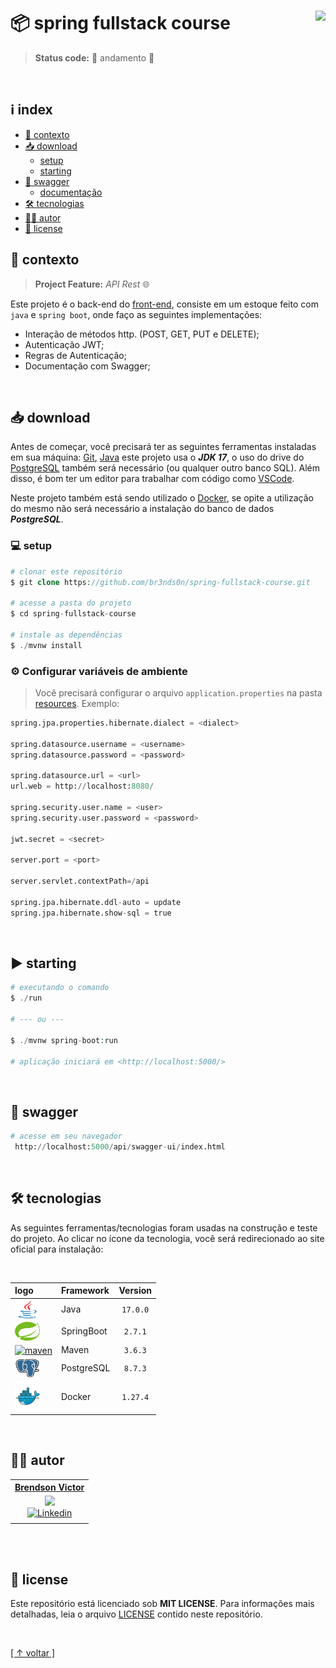# 📦 spring fullstack course [<img align="right" src="https://img.shields.io/badge/release-v0.0.1-green">](https://github.com/br3nds0n/spring-fullstack-course/releases)

> <b>Status code:</b> 🚧 andamento 🚧

<br>

## ℹ index

-   [🧠 contexto](#-contexto)
-   [📥 download](#-download)
    -   [setup](#-setup)
    -   [starting](#-starting)
-   [📖 swagger](#-swagger)
    -   [documentação](#-documentação)
-   [🛠 tecnologias](#-tecnologias)
-   [✍🏼 autor](#-autor)
-   [📝 license](#-license)

## 🧠 contexto

> **Project Feature:** _API Rest_ 🌐

Este projeto é o back-end do [front-end](https://github.com/br3nds0n/vue-fullstack-course), consiste em um estoque feito com `java` e `spring boot`, onde faço as seguintes implementações:

-   Interação de métodos http. (POST, GET, PUT e DELETE);
-   Autenticação JWT;
-   Regras de Autenticação;
-   Documentação com Swagger;

<br>

## 📥 download

Antes de começar, você precisará ter as seguintes ferramentas instaladas em sua máquina:
[Git](https://git-scm.com), [Java](https://www.java.com/pt-BR/) este projeto usa o **_JDK 17_**, o uso do drive do [PostgreSQL](https://www.postgresql.org/download/) também será necessário (ou qualquer outro banco SQL). Além disso, é bom ter um editor para trabalhar com código como [VSCode](https://code.visualstudio.com/).

Neste projeto também está sendo utilizado o [Docker](https://www.docker.com/), se opite a utilização do mesmo não será necessário a instalação do banco de dados **_PostgreSQL_**.

### 💻 setup

```php
# clonar este repositório
$ git clone https://github.com/br3nds0n/spring-fullstack-course.git

# acesse a pasta do projeto
$ cd spring-fullstack-course

# instale as dependências
$ ./mvnw install
```

### ⚙ Configurar variáveis de ambiente

> Você precisará configurar o arquivo `application.properties` na pasta [resources](https://github.com/br3nds0n/spring-fullstack-course/blob/main/src/main/resources/application.properties). Exemplo:

```python
spring.jpa.properties.hibernate.dialect = <dialect>

spring.datasource.username = <username>
spring.datasource.password = <password>

spring.datasource.url = <url>
url.web = http://localhost:8080/

spring.security.user.name = <user>
spring.security.user.password = <password>

jwt.secret = <secret>

server.port = <port>

server.servlet.contextPath=/api

spring.jpa.hibernate.ddl-auto = update
spring.jpa.hibernate.show-sql = true
```

<br>

## ▶ starting

```php
# executando o comando
$ ./run

# --- ou ---

$ ./mvnw spring-boot:run

# aplicação iniciará em <http://localhost:5000/>
```

<br>

## 📖 swagger

```python
# acesse em seu navegador
 http://localhost:5000/api/swagger-ui/index.html
```

<br>

## 🛠 tecnologias

As seguintes ferramentas/tecnologias foram usadas na construção e teste do projeto. Ao clicar no ícone da tecnologia, você será redirecionado ao site oficial para instalação:

 <br>

| logo                                                                                                                                                                                                                           | Framework  | Version  |
| :----------------------------------------------------------------------------------------------------------------------------------------------------------------------------------------------------------------------------- | :--------- | :------: |
| <a href="https://www.java.com/pt-BR/" target="_blank"><img align="center" alt="java" height="30" width="40" src="https://github.com/devicons/devicon/blob/master/icons/java/java-original.svg"></a>                            | Java       | `17.0.0` |
| <a href="https://start.spring.io/" target="_blank"><img align="center" alt="springboot" height="30" width="40" src="https://github.com/devicons/devicon/blob/master/icons/spring/spring-original.svg"></a>                     | SpringBoot | `2.7.1`  |
| <a href="https://pt-br.reactjs.org/" target="_blank"><img align="center" alt="maven" height="30" width="40" src="https://user-images.githubusercontent.com/82064724/168427904-8ca2ff98-2496-45bc-9747-9875009566b5.png">       | Maven      | `3.6.3`  |
| <a href="https://www.postgresql.org/download/" target="_blank"><img align="center" alt="PostgreSQL" height="30" width="40" src="https://github.com/devicons/devicon/blob/master/icons/postgresql/postgresql-original.svg"></a> | PostgreSQL | `8.7.3`  |
| <a href="https://www.docker.com/"><img align="center" alt="docker" height="50" width="40" src="https://github.com/devicons/devicon/blob/master/icons/docker/docker-original.svg"></a>                                          | Docker     | `1.27.4` |

<br>
                 
## ✍🏼 autor

<table>
  <tr>
   <tr align=center>
        <th><a href="https://github.com/br3nds0n"><strong> Brendson Victor </strong><a></th>
  </tr>
    <td align="center">
      <a href="https://github.com/br3nds0n">
        <img src="https://user-images.githubusercontent.com/82064724/185726784-e8d151e8-29d6-4475-ba50-ca23f9429650.png" width="110px;"/><br>
        <sub>
            <a href="https://www.linkedin.com/in/brendson/" target="_blank" rel="noreferrer" rel="noopener">
              <img src="https://img.shields.io/badge/LinkedIn-0077B5?style=for-the-badge&logo=linkedin&logoColor=white" alt="Linkedin"/>
            </a></br>
          </div>
        </sub>
      </a>
    </td>
  </tr>
</table>
<br>

<br>
 
## 📝 license

Este repositório está licenciado sob **MIT LICENSE**. Para informações mais detalhadas, leia o arquivo [LICENSE](./LICENSE) contido neste repositório.

 <br> 
	
 [[ ↑ voltar ]](#-spring-fullstack-course-)
